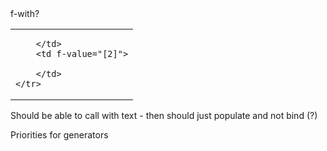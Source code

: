 <table>
    <tr f-value="Price"> f-with?
        <td f-value="[1]">

        </td>
        <td f-value="[2]">

        </td>
    </tr>
</table>


Should be able to call with text - then should just populate and not bind (?)

Priorities for generators
